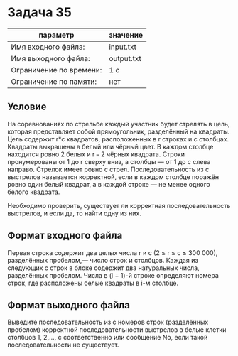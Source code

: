 # Задача 35

| параметр  | значение |
| ------------- | ------------- |
| Имя входного файла:  | input.txt |
| Имя выходного файла:   | output.txt  |
| Ограничение по времени: | 1 c  |
| Ограничение по памяти: | нет |

## Условие

На соревнованиях по стрельбе каждый участник будет стрелять в цель, которая представляет собой прямоугольник, разделённый на квадраты. Цель содержит r*c квадратов, расположенных в r строках и c столбцах. Квадраты выкрашены в белый или чёрный цвет. В каждом столбце находится ровно 2 белых и r − 2 чёрных квадрата. Строки пронумерованы от 1 до r сверху вниз, а столбцы — от 1 до c слева направо. Стрелок имеет ровно c стрел. Последовательность из c выстрелов называется корректной, если в каждом столбце поражён ровно один белый квадрат, а в каждой строке — не менее одного белого квадрата.

Необходимо проверить, существует ли корректная последовательность выстрелов, и если да, то найти одну из них.

## Формат входного файла

Первая строка содержит два целых числа r и c (2 ≤ r ≤ c ≤ 300 000), разделённых пробелом,— число строк и столбцов.
Каждая из следующих c строк в блоке содержит два натуральных числа, разделённых пробелом. Числа в (i + 1)-й строке определяют номера строк, где расположены белые квадраты в i-м столбце.

## Формат выходного файла

Выведите последовательность из c номеров строк (разделённых пробелом) корректной последовательности выстрелов в белые клетки столбцов 1, 2,…, c соответственно или сообщение No, если такой последовательности не существует.